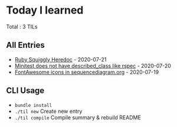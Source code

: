 # Today I learned

Total : 3 TILs

## All Entries

- [Ruby Squiggly Heredoc](./entries/2020-07-21-ruby-squiggly-heredoc.md) - 2020-07-21
- [Minitest does not have described_class like rspec](./entries/2020-07-20-minitest-does-not-have-described-class-like-rspec.md) - 2020-07-20
- [FontAwesome icons in sequencediagram.org](./entries/2020-07-19-sequence-diagram-org-logo.md) - 2020-07-19


## CLI Usage

- `bundle install`
- `./til new` Create new entry
- `./til compile` Compile summary & rebuild README

